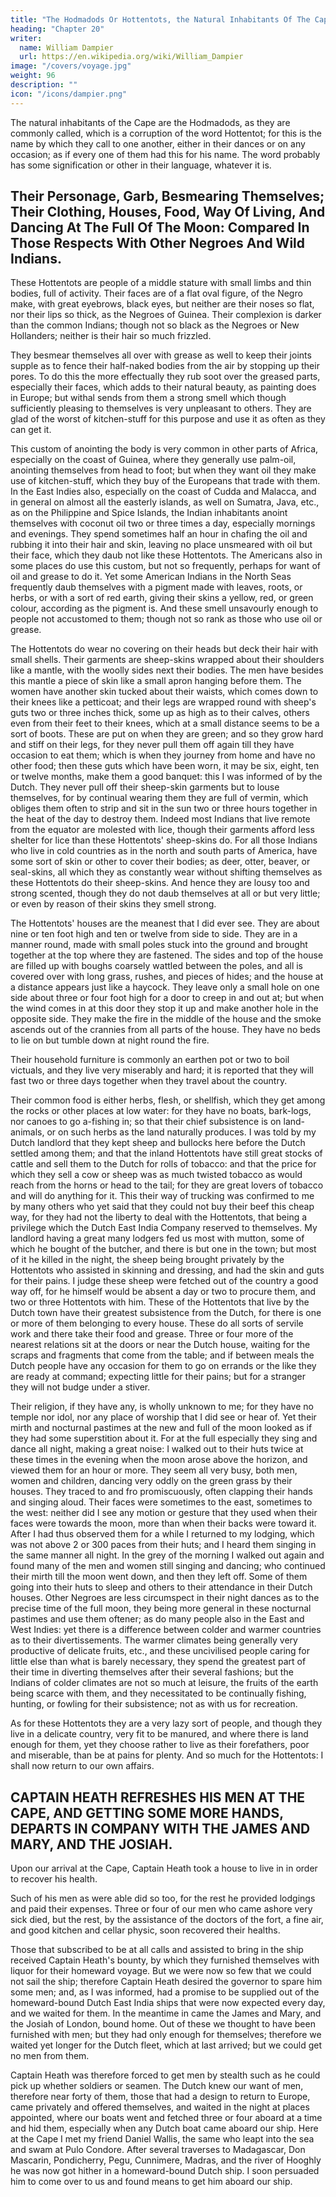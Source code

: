 ```yaml
---
title: "The Hodmadods Or Hottentots, the Natural Inhabitants Of The Cape Of Good Hope"
heading: "Chapter 20"
writer:
  name: William Dampier
  url: https://en.wikipedia.org/wiki/William_Dampier
image: "/covers/voyage.jpg"
weight: 96
description: ""
icon: "/icons/dampier.png"
---
```



The natural inhabitants of the Cape are the Hodmadods, as they are commonly called, which is a corruption of the word Hottentot; for this is the name by which they call to one another, either in their dances or on any occasion; as if every one of them had this for his name. The word probably has some signification or other in their language, whatever it is.


## Their Personage, Garb, Besmearing Themselves; Their Clothing, Houses, Food, Way Of Living, And Dancing At The Full Of The Moon: Compared In Those Respects With Other Negroes And Wild Indians.

These Hottentots are people of a middle stature with small limbs and thin bodies, full of activity. Their faces are of a flat oval figure, of the Negro make, with great eyebrows, black eyes, but neither are their noses so flat, nor their lips so thick, as the Negroes of Guinea. Their complexion is darker than the common Indians; though not so black as the Negroes or New Hollanders; neither is their hair so much frizzled.

They besmear themselves all over with grease as well to keep their joints supple as to fence their half-naked bodies from the air by stopping up their pores. To do this the more effectually they rub soot over the greased parts, especially their faces, which adds to their natural beauty, as painting does in Europe; but withal sends from them a strong smell which though sufficiently pleasing to themselves is very unpleasant to others. They are glad of the worst of kitchen-stuff for this purpose and use it as often as they can get it.

This custom of anointing the body is very common in other parts of Africa, especially on the coast of Guinea, where they generally use palm-oil, anointing themselves from head to foot; but when they want oil they make use of kitchen-stuff, which they buy of the Europeans that trade with them. In the East Indies also, especially on the coast of Cudda and Malacca, and in general on almost all the easterly islands, as well on Sumatra, Java, etc., as on the Philippine and Spice Islands, the Indian inhabitants anoint themselves with coconut oil two or three times a day, especially mornings and evenings. They spend sometimes half an hour in chafing the oil and rubbing it into their hair and skin, leaving no place unsmeared with oil but their face, which they daub not like these Hottentots. The Americans also in some places do use this custom, but not so frequently, perhaps for want of oil and grease to do it. Yet some American Indians in the North Seas frequently daub themselves with a pigment made with leaves, roots, or herbs, or with a sort of red earth, giving their skins a yellow, red, or green colour, according as the pigment is. And these smell unsavourly enough to people not accustomed to them; though not so rank as those who use oil or grease.

The Hottentots do wear no covering on their heads but deck their hair with small shells. Their garments are sheep-skins wrapped about their shoulders like a mantle, with the woolly sides next their bodies. The men have besides this mantle a piece of skin like a small apron hanging before them. The women have another skin tucked about their waists, which comes down to their knees like a petticoat; and their legs are wrapped round with sheep's guts two or three inches thick, some up as high as to their calves, others even from their feet to their knees, which at a small distance seems to be a sort of boots. These are put on when they are green; and so they grow hard and stiff on their legs, for they never pull them off again till they have occasion to eat them; which is when they journey from home and have no other food; then these guts which have been worn, it may be six, eight, ten or twelve months, make them a good banquet: this I was informed of by the Dutch. They never pull off their sheep-skin garments but to louse themselves, for by continual wearing them they are full of vermin, which obliges them often to strip and sit in the sun two or three hours together in the heat of the day to destroy them. Indeed most Indians that live remote from the equator are molested with lice, though their garments afford less shelter for lice than these Hottentots' sheep-skins do. For all those Indians who live in cold countries as in the north and south parts of America, have some sort of skin or other to cover their bodies; as deer, otter, beaver, or seal-skins, all which they as constantly wear without shifting themselves as these Hottentots do their sheep-skins. And hence they are lousy too and strong scented, though they do not daub themselves at all or but very little; or even by reason of their skins they smell strong.

The Hottentots' houses are the meanest that I did ever see. They are about nine or ten foot high and ten or twelve from side to side. They are in a manner round, made with small poles stuck into the ground and brought together at the top where they are fastened. The sides and top of the house are filled up with boughs coarsely wattled between the poles, and all is covered over with long grass, rushes, and pieces of hides; and the house at a distance appears just like a haycock. They leave only a small hole on one side about three or four foot high for a door to creep in and out at; but when the wind comes in at this door they stop it up and make another hole in the opposite side. They make the fire in the middle of the house and the smoke ascends out of the crannies from all parts of the house. They have no beds to lie on but tumble down at night round the fire.

Their household furniture is commonly an earthen pot or two to boil victuals, and they live very miserably and hard; it is reported that they will fast two or three days together when they travel about the country.

Their common food is either herbs, flesh, or shellfish, which they get among the rocks or other places at low water: for they have no boats, bark-logs, nor canoes to go a-fishing in; so that their chief subsistence is on land-animals, or on such herbs as the land naturally produces. I was told by my Dutch landlord that they kept sheep and bullocks here before the Dutch settled among them; and that the inland Hottentots have still great stocks of cattle and sell them to the Dutch for rolls of tobacco: and that the price for which they sell a cow or sheep was as much twisted tobacco as would reach from the horns or head to the tail; for they are great lovers of tobacco and will do anything for it. This their way of trucking was confirmed to me by many others who yet said that they could not buy their beef this cheap way, for they had not the liberty to deal with the Hottentots, that being a privilege which the Dutch East India Company reserved to themselves. My landlord having a great many lodgers fed us most with mutton, some of which he bought of the butcher, and there is but one in the town; but most of it he killed in the night, the sheep being brought privately by the Hottentots who assisted in skinning and dressing, and had the skin and guts for their pains. I judge these sheep were fetched out of the country a good way off, for he himself would be absent a day or two to procure them, and two or three Hottentots with him. These of the Hottentots that live by the Dutch town have their greatest subsistence from the Dutch, for there is one or more of them belonging to every house. These do all sorts of servile work and there take their food and grease. Three or four more of the nearest relations sit at the doors or near the Dutch house, waiting for the scraps and fragments that come from the table; and if between meals the Dutch people have any occasion for them to go on errands or the like they are ready at command; expecting little for their pains; but for a stranger they will not budge under a stiver.

Their religion, if they have any, is wholly unknown to me; for they have no temple nor idol, nor any place of worship that I did see or hear of. Yet their mirth and nocturnal pastimes at the new and full of the moon looked as if they had some superstition about it. For at the full especially they sing and dance all night, making a great noise: I walked out to their huts twice at these times in the evening when the moon arose above the horizon, and viewed them for an hour or more. They seem all very busy, both men, women and children, dancing very oddly on the green grass by their houses. They traced to and fro promiscuously, often clapping their hands and singing aloud. Their faces were sometimes to the east, sometimes to the west: neither did I see any motion or gesture that they used when their faces were towards the moon, more than when their backs were toward it. After I had thus observed them for a while I returned to my lodging, which was not above 2 or 300 paces from their huts; and I heard them singing in the same manner all night. In the grey of the morning I walked out again and found many of the men and women still singing and dancing; who continued their mirth till the moon went down, and then they left off. Some of them going into their huts to sleep and others to their attendance in their Dutch houses. Other Negroes are less circumspect in their night dances as to the precise time of the full moon, they being more general in these nocturnal pastimes and use them oftener; as do many people also in the East and West Indies: yet there is a difference between colder and warmer countries as to their divertissements. The warmer climates being generally very productive of delicate fruits, etc., and these uncivilised people caring for little else than what is barely necessary, they spend the greatest part of their time in diverting themselves after their several fashions; but the Indians of colder climates are not so much at leisure, the fruits of the earth being scarce with them, and they necessitated to be continually fishing, hunting, or fowling for their subsistence; not as with us for recreation.

As for these Hottentots they are a very lazy sort of people, and though they live in a delicate country, very fit to be manured, and where there is land enough for them, yet they choose rather to live as their forefathers, poor and miserable, than be at pains for plenty. And so much for the Hottentots: I shall now return to our own affairs.


## CAPTAIN HEATH REFRESHES HIS MEN AT THE CAPE, AND GETTING SOME MORE HANDS, DEPARTS IN COMPANY WITH THE JAMES AND MARY, AND THE JOSIAH.

Upon our arrival at the Cape, Captain Heath took a house to live in in order to recover his health. 

Such of his men as were able did so too, for the rest he provided lodgings and paid their expenses. Three or four of our men who came ashore very sick died, but the rest, by the assistance of the doctors of the fort, a fine air, and good kitchen and cellar physic, soon recovered their healths.

Those that subscribed to be at all calls and assisted to bring in the ship received Captain Heath's bounty, by which they furnished themselves with liquor for their homeward voyage. But we were now so few that we could not sail the ship; therefore Captain Heath desired the governor to spare him some men; and, as I was informed, had a promise to be supplied out of the homeward-bound Dutch East India ships that were now expected every day, and we waited for them. In the meantime in came the James and Mary, and the Josiah of London, bound home. Out of these we thought to have been furnished with men; but they had only enough for themselves; therefore we waited yet longer for the Dutch fleet, which at last arrived; but we could get no men from them.

Captain Heath was therefore forced to get men by stealth such as he could pick up whether soldiers or seamen. The Dutch knew our want of men, therefore near forty of them, those that had a design to return to Europe, came privately and offered themselves, and waited in the night at places appointed, where our boats went and fetched three or four aboard at a time and hid them, especially when any Dutch boat came aboard our ship. Here at the Cape I met my friend Daniel Wallis, the same who leapt into the sea and swam at Pulo Condore. After several traverses to Madagascar, Don Mascarin, Pondicherry, Pegu, Cunnimere, Madras, and the river of Hooghly he was now got hither in a homeward-bound Dutch ship. I soon persuaded him to come over to us and found means to get him aboard our ship.


